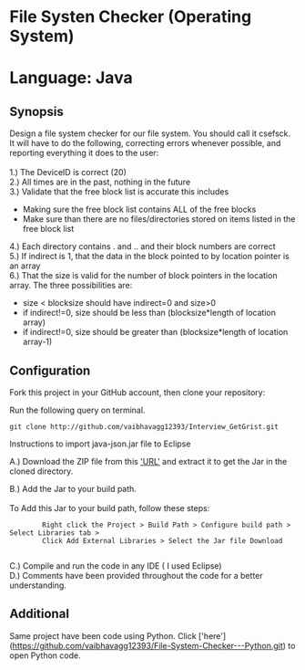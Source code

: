 # File Systen Checker (Operating System)
# Language: Java

## Synopsis

Design a file system checker for our file system.  You should call it csefsck.  It will have to do the following, correcting errors whenever possible, and reporting everything it does to the user:<br>
<br>1.)	The DeviceID is correct (20)<br>
2.)	All times are in the past, nothing in the future<br>
3.)	Validate that the free block list is accurate this includes<br>
  - Making sure the free block list contains ALL of the free blocks<br>
  - Make sure than there are no files/directories stored on items listed in the free block list<br>
  
4.)	Each directory contains . and .. and their block numbers are correct<br>
5.)	If indirect is 1, that the data in the block pointed to by location pointer is an array<br>
6.)	That the size is valid for the number of block pointers in the location array. The three possibilities are:<br>
  - size < blocksize  should have indirect=0 and size>0<br>
  - if indirect!=0, size should be less than (blocksize*length of location array)<br>
  - if indirect!=0, size should be greater than (blocksize*length of location array-1)<br>


## Configuration

Fork this project in your GitHub account, then clone your repository:

  Run the following query on terminal.
  ```
  git clone http://github.com/vaibhavagg12393/Interview_GetGrist.git
  ```

Instructions to import java-json.jar file to Eclipse
  
   A.) Download the ZIP file from this ['URL'](http://www.java2s.com/Code/JarDownload/java/java-json.jar.zip) and extract it to get the Jar in the cloned directory.<br>
       
   B.) Add the Jar to your build path.<br><br>
  	   To Add this Jar to your build path, follow these steps:
  	   
```
        Right click the Project > Build Path > Configure build path > Select Libraries tab > 
        Click Add External Libraries > Select the Jar file Download
       
```
        
   C.) Compile and run the code in any IDE ( I used Eclipse)<br>
   D.) Comments have been provided throughout the code for a better understanding.<br>

## Additional
Same project have been code using Python. Click ['here'] (https://github.com/vaibhavagg12393/File-System-Checker---Python.git) to open Python code.

